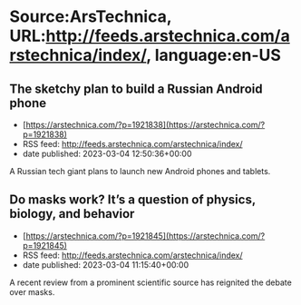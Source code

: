 # Source:ArsTechnica, URL:http://feeds.arstechnica.com/arstechnica/index/, language:en-US

## The sketchy plan to build a Russian Android phone
 - [https://arstechnica.com/?p=1921838](https://arstechnica.com/?p=1921838)
 - RSS feed: http://feeds.arstechnica.com/arstechnica/index/
 - date published: 2023-03-04 12:50:36+00:00

A Russian tech giant plans to launch new Android phones and tablets.

## Do masks work? It’s a question of physics, biology, and behavior
 - [https://arstechnica.com/?p=1921845](https://arstechnica.com/?p=1921845)
 - RSS feed: http://feeds.arstechnica.com/arstechnica/index/
 - date published: 2023-03-04 11:15:40+00:00

A recent review from a prominent scientific source has reignited the debate over masks.

